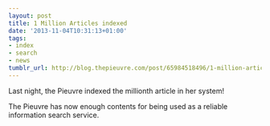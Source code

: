 ```yaml
---
layout: post
title: 1 Million Articles indexed
date: '2013-11-04T10:31:13+01:00'
tags:
- index
- search
- news
tumblr_url: http://blog.thepieuvre.com/post/65984518496/1-million-articles-indexed
---
```

Last night, the Pieuvre indexed the millionth article in her system!

The Pieuvre has now enough contents for being used as a reliable information search service.
